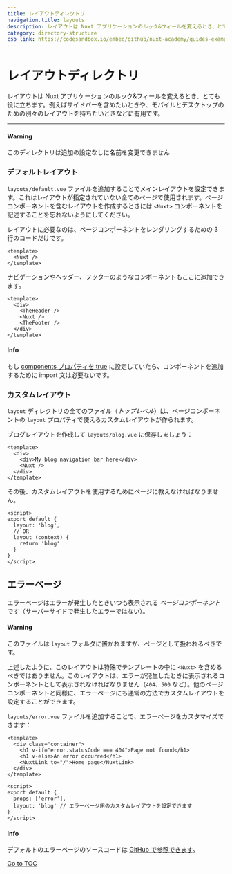 ```yaml
---
title: レイアウトディレクトリ
navigation.title: layouts
description: レイアウトは Nuxt アプリケーションのルック&フィールを変えるとき、とても役に立ちます。例えばサイドバーを含めたいときや、モバイルとデスクトップのための別々のレイアウトを持ちたいときなどに有用です。
category: directory-structure
csb_link: https://codesandbox.io/embed/github/nuxt-academy/guides-examples/tree/master/04_directory_structure/07_layouts?fontsize=14&hidenavigation=1&theme=dark
---
```

# レイアウトディレクトリ

レイアウトは Nuxt アプリケーションのルック&フィールを変えるとき、とても役に立ちます。例えばサイドバーを含めたいときや、モバイルとデスクトップのための別々のレイアウトを持ちたいときなどに有用です。

---

#### Warning
このディレクトリは追加の設定なしに名前を変更できません


### デフォルトレイアウト

`layouts/default.vue` ファイルを追加することでメインレイアウトを設定できます。これはレイアウトが指定されていない全てのページで使用されます。ページコンポーネントを含むレイアウトを作成するときには `<Nuxt>` コンポーネントを記述することを忘れないようにしてください。

レイアウトに必要なのは、ページコンポーネントをレンダリングするための 3 行のコードだけです。

```html{}[layouts/default.vue]
<template>
  <Nuxt />
</template>
```

ナビゲーションやヘッダー、フッターのようなコンポーネントもここに追加できます。

```html{}[layouts/default.vue]
<template>
  <div>
    <TheHeader />
    <Nuxt />
    <TheFooter />
  </div>
</template>
```

#### Info
もし [components プロパティを true](./directory-structure/components) に設定していたら、コンポーネントを追加するために import 文は必要ないです。


### カスタムレイアウト

`layout` ディレクトリの全てのファイル（_トップレベル_）は、ページコンポーネントの `layout` プロパティで使えるカスタムレイアウトが作られます。

ブログレイアウトを作成して `layouts/blog.vue` に保存しましょう：

```html{}[layouts/blog.vue]
<template>
  <div>
    <div>My blog navigation bar here</div>
    <Nuxt />
  </div>
</template>
```

その後、カスタムレイアウトを使用するためにページに教えなければなりません。

```js{}[pages/posts.vue]
<script>
export default {
  layout: 'blog',
  // OR
  layout (context) {
    return 'blog'
  }
}
</script>
```

## エラーページ

エラーページはエラーが発生したときいつも表示される *ページコンポーネント* です（サーバーサイドで発生したエラーではない）。

#### Warning
このファイルは `layout` フォルダに置かれますが、ページとして扱われるべきです。


上述したように、このレイアウトは特殊でテンプレートの中に `<Nuxt>` を含めるべきではありません。このレイアウトは、エラーが発生したときに表示されるコンポーネントとして表示されなければなりません（`404`、`500` など）。他のページコンポーネントと同様に、エラーページにも通常の方法でカスタムレイアウトを設定することができます。

`layouts/error.vue` ファイルを追加することで、エラーページをカスタマイズできます：

```js{}[layouts/error.vue]
<template>
  <div class="container">
    <h1 v-if="error.statusCode === 404">Page not found</h1>
    <h1 v-else>An error occurred</h1>
    <NuxtLink to="/">Home page</NuxtLink>
  </div>
</template>

<script>
export default {
  props: ['error'],
  layout: 'blog' // エラーページ用のカスタムレイアウトを設定できます
}
</script>
```

#### Info
デフォルトのエラーページのソースコードは [GitHub で参照できます](https://github.com/nuxt/nuxt.js/blob/dev/packages/vue-app/template/components/nuxt-error.vue)。

<span style='float: footnote;'><a href="../index.html#toc">Go to TOC</a></span>
